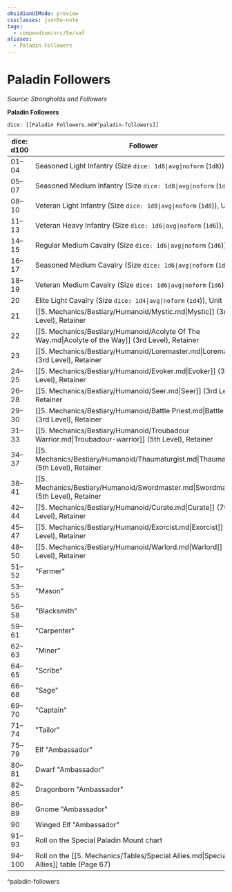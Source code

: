 ```yaml
---
obsidianUIMode: preview
cssclasses: json5e-note
tags:
  - compendium/src/5e/saf
aliases:
  - Paladin Followers
---
```

# Paladin Followers
*Source: Strongholds and Followers* 

**Paladin Followers**

`dice: [[Paladin Followers.md#^paladin-followers]]`

| dice: d100 | Follower |
|------------|----------|
| 01–04 | Seasoned Light Infantry (Size `dice: 1d8\|avg\|noform` (`1d8`)), Unit |
| 05–07 | Seasoned Medium Infantry (Size `dice: 1d8\|avg\|noform` (`1d8`)), Unit |
| 08–10 | Veteran Light Infantry (Size `dice: 1d8\|avg\|noform` (`1d8`)), Unit |
| 11–13 | Veteran Heavy Infantry (Size `dice: 1d6\|avg\|noform` (`1d6`)), Unit |
| 14–15 | Regular Medium Cavalry (Size `dice: 1d6\|avg\|noform` (`1d6`)), Unit |
| 16–17 | Seasoned Medium Cavalry (Size `dice: 1d6\|avg\|noform` (`1d6`)), Unit |
| 18–19 | Veteran Medium Cavalry (Size `dice: 1d6\|avg\|noform` (`1d6`)), Unit |
| 20 | Elite Light Cavalry (Size `dice: 1d4\|avg\|noform` (`1d4`)), Unit |
| 21 | [[5. Mechanics/Bestiary/Humanoid/Mystic.md\|Mystic]] (3rd Level), Retainer |
| 22 | [[5. Mechanics/Bestiary/Humanoid/Acolyte Of The Way.md\|Acolyte of the Way]] (3rd Level), Retainer |
| 23 | [[5. Mechanics/Bestiary/Humanoid/Loremaster.md\|Loremaster]] (3rd Level), Retainer |
| 24–25 | [[5. Mechanics/Bestiary/Humanoid/Evoker.md\|Evoker]] (3rd Level), Retainer |
| 26–28 | [[5. Mechanics/Bestiary/Humanoid/Seer.md\|Seer]] (3rd Level), Retainer |
| 29–30 | [[5. Mechanics/Bestiary/Humanoid/Battle Priest.md\|Battle Priest]] (3rd Level), Retainer |
| 31–33 | [[5. Mechanics/Bestiary/Humanoid/Troubadour Warrior.md\|Troubadour-warrior]] (5th Level), Retainer |
| 34–37 | [[5. Mechanics/Bestiary/Humanoid/Thaumaturgist.md\|Thaumaturgist]] (5th Level), Retainer |
| 38–41 | [[5. Mechanics/Bestiary/Humanoid/Swordmaster.md\|Swordmaster]] (5th Level), Retainer |
| 42–44 | [[5. Mechanics/Bestiary/Humanoid/Curate.md\|Curate]] (7th Level), Retainer |
| 45–47 | [[5. Mechanics/Bestiary/Humanoid/Exorcist.md\|Exorcist]] (7th Level), Retainer |
| 48–50 | [[5. Mechanics/Bestiary/Humanoid/Warlord.md\|Warlord]] (7th Level), Retainer |
| 51–52 | "Farmer" |
| 53–55 | "Mason" |
| 56–58 | "Blacksmith" |
| 59–61 | "Carpenter" |
| 62–63 | "Miner" |
| 64–65 | "Scribe" |
| 66–68 | "Sage" |
| 69–70 | "Captain" |
| 71–74 | "Tailor" |
| 75–79 | Elf "Ambassador" |
| 80–81 | Dwarf "Ambassador" |
| 82–85 | Dragonborn "Ambassador" |
| 86–89 | Gnome "Ambassador" |
| 90 | Winged Elf "Ambassador" |
| 91–93 | Roll on the Special Paladin Mount chart |
| 94–100 | Roll on the [[5. Mechanics/Tables/Special Allies.md\|Special Allies]] table (Page 67) |
^paladin-followers
